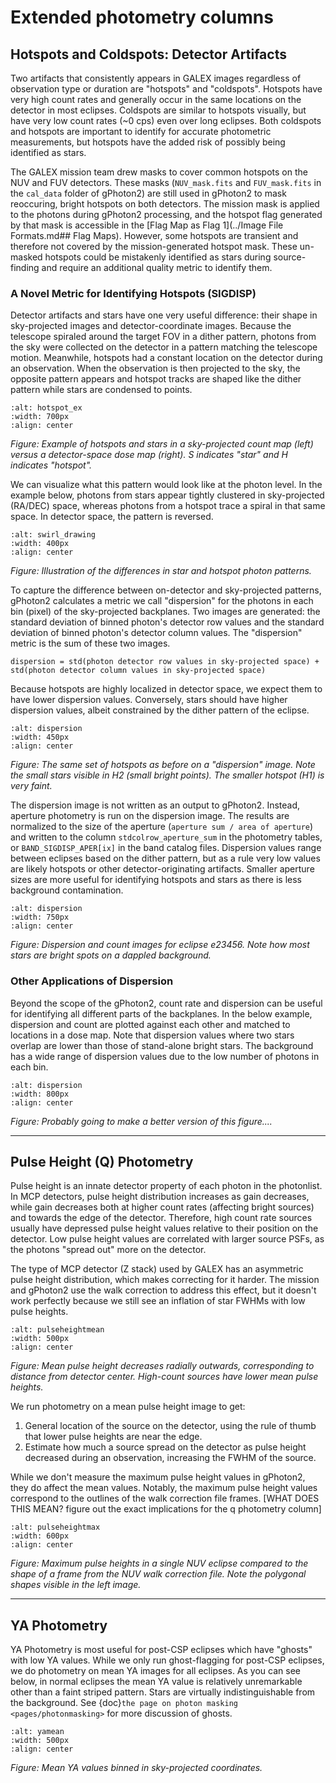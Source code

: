 # Extended photometry columns

## Hotspots and Coldspots: Detector Artifacts 

Two artifacts that consistently appears in GALEX images regardless of observation type or duration are "hotspots" and "coldspots". Hotspots have very high count rates and generally occur in the same locations on the detector in most eclipses. Coldspots are similar to hotspots visually, but have very low count rates (~0 cps) even over long eclipses. Both coldspots and hotspots are important to identify for accurate photometric measurements, but hotspots have the added risk of possibly being identified as stars. 

The GALEX mission team drew masks to cover common hotspots on the NUV and FUV detectors. These masks (`NUV_mask.fits` and `FUV_mask.fits` in the `cal_data` folder of gPhoton2) are still used in gPhoton2 to mask reoccuring, bright hotspots on both detectors. The mission mask is applied to the photons during gPhoton2 processing, and the hotspot flag generated by that mask is accessible in the [Flag Map as Flag 1](../Image File Formats.md## Flag Maps). However, some hotspots are transient and therefore not covered by the mission-generated hotspot mask. These un-masked hotspots could be mistakenly identified as stars during source-finding and require an additional quality metric to identify them. 

### A Novel Metric for Identifying Hotspots (SIGDISP)

Detector artifacts and stars have one very useful difference: their shape in sky-projected images and detector-coordinate images. Because the telescope spiraled around the target FOV in a dither pattern, photons from the sky were collected on the detector in a pattern matching the telescope motion. Meanwhile, hotspots had a constant location on the detector during an observation. When the observation is then projected to the sky, the opposite pattern appears and hotspot tracks are shaped like the dither pattern while stars are condensed to points. 

```{image} figures/dosevsprojimg.png
:alt: hotspot_ex
:width: 700px
:align: center
```
*Figure: Example of hotspots and stars in a sky-projected count map (left) versus a detector-space dose map (right). S indicates "star" and H indicates "hotspot".*

We can visualize what this pattern would look like at the photon level. In the example below, photons from stars appear tightly clustered in sky-projected (RA/DEC) space, whereas photons from a hotspot trace a spiral in that same space. In detector space, the pattern is reversed.

```{image} figures/skyvsdose_drawing.png
:alt: swirl_drawing
:width: 400px
:align: center
```
*Figure: Illustration of the differences in star and hotspot photon patterns.*

To capture the difference between on-detector and sky-projected patterns, gPhoton2 calculates a metric we call "dispersion" for the photons in each bin (pixel) of the sky-projected backplanes. Two images are generated: the standard deviation of binned photon's detector row values and  the standard deviation of binned photon's detector column values. The "dispersion" metric is the sum of these two images. 

` dispersion = std(photon detector row values in sky-projected space) + std(photon detector column values in sky-projected space) `

Because hotspots are highly localized in detector space, we expect them to have lower dispersion values. Conversely, stars should have higher dispersion values, albeit constrained by the dither pattern of the eclipse.

```{image} figures/dispersion.png
:alt: dispersion
:width: 450px
:align: center
```
*Figure: The same set of hotspots as before on a "dispersion" image. Note the small stars visible in H2 (small bright points). The smaller hotspot (H1) is very faint.*

The dispersion image is not written as an output to gPhoton2. Instead, aperture photometry is run on the dispersion image. The results are normalized to the size of the aperture (`aperture sum / area of aperture`) and written to the column `stdcolrow_aperture_sum` in the photometry tables, or `BAND_SIGDISP_APER[ix]` in the band catalog files. Dispersion values range between eclipses based on the dither pattern, but as a rule very low values are likely hotspots or other detector-originating artifacts. Smaller aperture sizes are more useful for identifying hotspots and stars as there is less background contamination. 

```{image} figures/dispersion_e23456.png
:alt: dispersion
:width: 750px
:align: center
```
*Figure: Dispersion and count images for eclipse e23456. Note how most stars are bright spots on a dappled background.*

### Other Applications of Dispersion 

Beyond the scope of the gPhoton2, count rate and dispersion can be useful for identifying all different parts of the backplanes. In the below example, dispersion and count are plotted against each other and matched to locations in a dose map. Note that dispersion values where two stars overlap are lower than those of stand-alone bright stars. The background has a wide range of dispersion values due to the low number of photons in each bin. 

```{image} figures/disp_map.png
:alt: dispersion
:width: 800px
:align: center
```
*Figure: Probably going to make a better version of this figure....*

---

## Pulse Height (Q) Photometry

Pulse height is an innate detector property of each photon in the photonlist. In MCP detectors, pulse height distribution increases as gain decreases, while gain decreases both at higher count rates (affecting bright sources) and towards the edge of the detector. Therefore, high count rate sources usually have depressed pulse height values relative to their position on the detector. Low pulse height values are correlated with larger source PSFs, as the photons "spread out" more on the detector. 

The type of MCP detector (Z stack) used by GALEX has an asymmetric pulse height distribution, which makes correcting for it harder. The mission and gPhoton2 use the walk correction to address this effect, but it doesn't work perfectly because we still see an inflation of star FWHMs with low pulse heights. 

```{image} figures/q_mean_example.png
:alt: pulseheightmean
:width: 500px
:align: center
```
*Figure: Mean pulse height decreases radially outwards, corresponding to distance from detector center. High-count sources have lower mean pulse heights.*

We run photometry on a mean pulse height image to get:
1) General location of the source on the detector, using the rule of thumb that lower pulse heights are near the edge.
2) Estimate how much a source spread on the detector as pulse height decreased during an observation, increasing the FWHM of the source.

While we don't measure the maximum pulse height values in gPhoton2, they do affect the mean values. Notably, the maximum pulse height values correspond to the outlines of the walk correction file frames. [WHAT DOES THIS MEAN? figure out the exact implications for the q photometry column] 
```{image} figures/qmax.png
:alt: pulseheightmax
:width: 600px
:align: center
```
*Figure: Maximum pulse heights in a single NUV eclipse compared to the shape of a frame from the NUV walk correction file. Note the polygonal shapes visible in the left image.*

---

## YA Photometry 

YA Photometry is most useful for post-CSP eclipses which have "ghosts" with low YA values. While we only run ghost-flagging for post-CSP eclipses, we do photometry on mean YA images for all eclipses. As you can see below, in normal eclipses the mean YA value is relatively unremarkable other than a faint striped pattern. Stars are virtually indistinguishable from the background. See {doc}`the page on photon masking <pages/photonmasking>` for more discussion of ghosts. 

```{image} figures/ya_mean_example.png
:alt: yamean
:width: 500px
:align: center
```
*Figure: Mean YA values binned in sky-projected coordinates.*